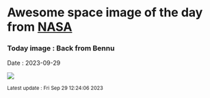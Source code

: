 
# Awesome space image of the day from [NASA](https://api.nasa.gov/)

### Today image : Back from Bennu
Date : 2023-09-29

![](https://apod.nasa.gov/apod/image/2309/BackFromBennu_1024.jpg)

<small>Latest update : Fri Sep 29 12:24:06 2023</small>
        